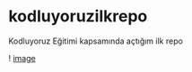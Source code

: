 # kodluyoruzilkrepo
Kodluyoruz Eğitimi kapsamında açtığım ilk repo

! [image](https://mir-s3-cdn-cf.behance.net/projects/max_808_webp/438bd1161934273.Y3JvcCwxOTk5LDE1NjQsMCwzNjY.png) 
